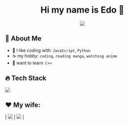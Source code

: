 <h1 align="center"> Hi my name is Edo 👋</h1>

<p align="center">
  <img src="https://readme-typing-svg.herokuapp.com?color=%2336BCF7&lines=pengen+menjadi+programmer+handal;namun+enggan+mengoding" />
</p>

## 🤵 About Me

- 🌾 I like coding with: `JavaScript`, `Python`
- ☕ my hobby: `coding`, `reading manga`, `watching anime`
- 📝 want to learn: `C++`

## 🔥 Tech Stack

<p>
  <img src="https://skillicons.dev/icons?i=js,python,html,css,git,github,chatgpt" />
</p>

## ♥️ My wife:

| ![](https://raw.githubusercontent.com/namalu/repo/main/images/photo1.jpg) | ![](https://raw.githubusercontent.com/namalu/repo/main/images/photo2.jpg) |